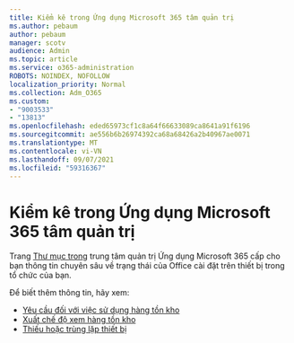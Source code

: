 ```yaml
---
title: Kiểm kê trong Ứng dụng Microsoft 365 tâm quản trị
ms.author: pebaum
author: pebaum
manager: scotv
audience: Admin
ms.topic: article
ms.service: o365-administration
ROBOTS: NOINDEX, NOFOLLOW
localization_priority: Normal
ms.collection: Adm_O365
ms.custom:
- "9003533"
- "13813"
ms.openlocfilehash: eded65973cf1c8a64f66633089ca8641a91f6196
ms.sourcegitcommit: ae556b6b26974392ca68a68426a2b40967ae0071
ms.translationtype: MT
ms.contentlocale: vi-VN
ms.lasthandoff: 09/07/2021
ms.locfileid: "59316367"
---
```

# <a name="inventory-in-microsoft-365-apps-admin-center"></a>Kiểm kê trong Ứng dụng Microsoft 365 tâm quản trị

Trang [Thư mục trong](https://docs.microsoft.com/deployoffice/admincenter/inventory) trung tâm quản trị Ứng dụng Microsoft 365 cấp cho bạn thông tin chuyên sâu về trạng thái của Office cài đặt trên thiết bị trong tổ chức của bạn. 

Để biết thêm thông tin, hãy xem:

- [Yêu cầu đối với việc sử dụng hàng tồn kho](https://docs.microsoft.com/deployoffice/admincenter/inventory#requirements-for-using-inventory)
- [Xuất chế độ xem hàng tồn kho](https://docs.microsoft.com/deployoffice/admincenter/inventory#export-inventory-views)
- [Thiếu hoặc trùng lặp thiết bị](https://docs.microsoft.com/deployoffice/admincenter/inventory#missing-or-duplicate-devices)